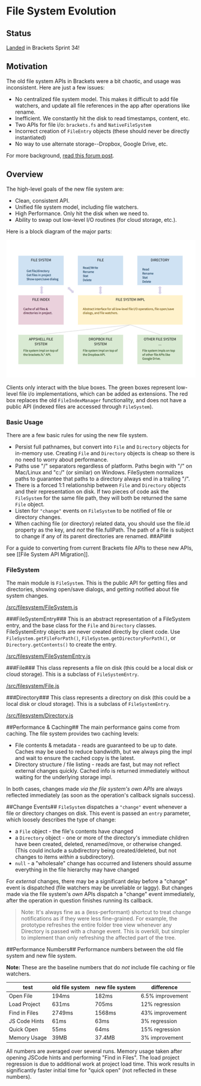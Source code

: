 # File System Evolution #

## Status ##
[Landed](https://github.com/adobe/brackets/pull/5797) in Brackets Sprint 34!

## Motivation ##

The old file system APIs in Brackets were a bit chaotic, and usage was inconsistent. Here are just a few issues:

* No centralized file system model. This makes it difficult to add file watchers, and update all file references in the app after operations like rename.
* Inefficient. We constantly hit the disk to read timestamps, content, etc.
* Two APIs for file i/o: `brackets.fs` and `NativeFileSystem`
* Incorrect creation of `FileEntry` objects (these should never be directly instantiated)
* No way to use alternate storage--Dropbox, Google Drive, etc.

For more background, [read this forum post](https://groups.google.com/d/msg/brackets-dev/95PyDKfMO0M/Lw9tBoBDUWwJ).

## Overview ##

The high-level goals of the new file system are:

* Clean, consistent API.
* Unified file system model, including file watchers.
* High Performance. Only hit the disk when we need to.
* Ability to swap out low-level I/O routines (for cloud storage, etc.).

Here is a block diagram of the major parts:

![File System Block Diagram](screenshots/filesystem/filesystem-block-diagram.png)

Clients only interact with the blue boxes. The green boxes represent low-level file i/o implementations, which can be added as extensions. The red box replaces the old `FileIndexManager` functionality, and does not have a public API (indexed files are accessed through `FileSystem`).


### Basic Usage ###
There are a few basic rules for using the new file system.

* Persist full pathnames, but convert into `File` and `Directory` objects for in-memory use. Creating `File` and `Directory` objects is cheap so there is no need to worry about performance.
* Paths use "/" separators regardless of platform. Paths begin with "/" on Mac/Linux and "c:/" (or similar) on Windows. FileSystem normalizes paths to guarantee that paths to a directory always end in a trailing "/".
* There is a forced 1:1 relationship between `File` and `Directory` objects and their representation on disk. If two pieces of code ask the `FileSystem` for the same file path, they will both be returned the same `File` object.
* Listen for `"change"` events on `FileSystem` to be notified of file or directory changes. 
* When caching file (or directory) related data, you should use the file.id property as the key, and _not_ the file.fullPath. The path of a file is subject to change if any of its parent directories are renamed.
##API##

For a guide to converting from current Brackets file APIs to these new APIs, see [[File System API Migration]].

### FileSystem ###
The main module is `FileSystem`. This is the public API for getting files and directories, showing open/save dialogs, and getting notified about file system changes.

[/src/filesystem/FileSystem.js](https://github.com/adobe/brackets/blob/master/src/filesystem/FileSystem.js)

###FileSystemEntry###
This is an abstract representation of a FileSystem entry, and the base class for the `File` and `Directory` classes. FileSystemEntry objects are never created directly by client code. Use `FileSystem.getFileForPath()`, `FileSystem.getDirectoryForPath()`, or `Directory.getContents()` to create the entry.

[/src/filesystem/FileSystemEntry.js](https://github.com/adobe/brackets/blob/master/src/filesystem/FileSystemEntry.js)


###File###
This class represents a file on disk (this could be a local disk or cloud storage). This is a subclass of `FileSystemEntry`.

[/src/filesystem/File.js](https://github.com/adobe/brackets/blob/master/src/filesystem/File.js)


###Directory###
This class represents a directory on disk (this could be a local disk or cloud storage). This is a subclass of `FileSystemEntry`.

[/src/filesystem/Directory.js](https://github.com/adobe/brackets/blob/master/src/filesystem/Directory.js)

##Performance & Caching##
The main performance gains come from caching. The file system provides two caching levels:

* File contents & metadata - reads are guaranteed to be up to date. Caches may be used to reduce bandwidth, but we always ping the impl and wait to ensure the cached copy is the latest.
* Directory structure / file listing - reads are fast, but may not reflect external changes quickly. Cached info is returned immediately without waiting for the underlying storage impl.

In both cases, changes made _via the file system's own APIs_ are always reflected immediately (as soon as the operation's callback signals success).

##Change Events##
`FileSystem` dispatches a `"change"` event whenever a file or directory changes on disk. This event is passed an `entry` parameter, which loosely describes the type of change:

* a `File` object - the file's contents have changed
* a `Directory` object - one or more of the directory's immediate children have been created, deleted, renamed/move, or otherwise changed. (This could include a subdirectory being created/deleted, but not changes to items _within_ a subdirectory).
* `null` - a "wholesale" change has occurred and listeners should assume everything in the file hierarchy may have changed

For _external_ changes, there may be a significant delay before a "change" event is dispatched (file watchers may be unreliable or laggy). But changes made via the file system's _own_ APIs dispatch a "change" event immediately, after the operation in question finishes running its callback.

> Note: It's always fine as a (less-performant) shortcut to treat change notifications as if they were less fine-grained. For example, the prototype refreshes the entire folder tree view whenever any Directory is passed with a change event. This is overkill, but simpler to implement than only refreshing the affected part of the tree.

##Performance Numbers##
Performance numbers between the old file system and new file system. 

**Note:** These are the baseline numbers that do _not_ include file caching or file watchers.

<table>
  <thead>
    <tr>
      <th>test</th>
      <th>old file system</th>
      <th>new file system</th>
      <th>difference</th>
    </tr>
  </thead>
  <tbody>
    <tr>
      <td>Open File</td>
      <td>194ms</td>
      <td>182ms</td>
      <td>6.5% improvement</td>
    </tr>
    <tr>
      <td>Load Project</td>
      <td>631ms</td>
      <td>705ms</td>
      <td>12% regression</td>
    </tr>
    <tr>
      <td>Find in Files</td>
      <td>2749ms</td>
      <td>1568ms</td>
      <td>43% improvement</td>
    </tr>
    <tr>
      <td>JS Code Hints</td>
      <td>61ms</td>
      <td>63ms</td>
      <td>3% regression</td>
    </tr>
    <tr>
      <td>Quick Open</td>
      <td>55ms</td>
      <td>64ms</td>
      <td>15% regression</td>
    </tr>
    <tr>
      <td>Memory Usage</td>
      <td>39MB</td>
      <td>37.4MB</td>
      <td>3% improvement</td>
    </tr>
  </tbody>
</table>
All numbers are averaged over several runs. Memory usage taken after opening JSCode hints and performing "Find in Files". The load project regression is due to additional work at project load time. This work results in significantly faster initial time for "quick open" (not reflected in these numbers).